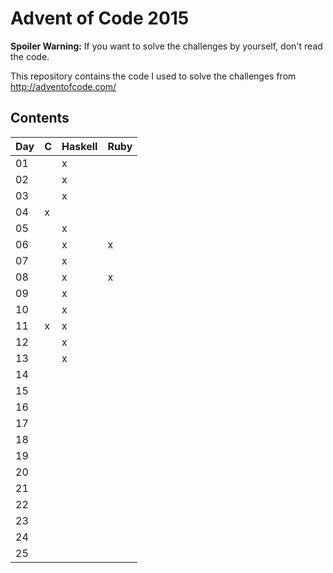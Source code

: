 Advent of Code 2015
===================

**Spoiler Warning:** If you want to solve the challenges by yourself, don't read the code.

This repository contains the code I used to solve the challenges from http://adventofcode.com/

Contents
--------

Day | C | Haskell | Ruby
--- | - | ------- | ----
01  |   |   x     |     
02  |   |   x     |     
03  |   |   x     |     
04  | x |         |     
05  |   |   x     |     
06  |   |   x     |  x  
07  |   |   x     |     
08  |   |   x     |  x  
09  |   |   x     |     
10  |   |   x     |     
11  | x |   x     |     
12  |   |   x     |     
13  |   |   x     |     
14  |   |         |     
15  |   |         |     
16  |   |         |     
17  |   |         |     
18  |   |         |     
19  |   |         |     
20  |   |         |     
21  |   |         |     
22  |   |         |     
23  |   |         |     
24  |   |         |     
25  |   |         |     
